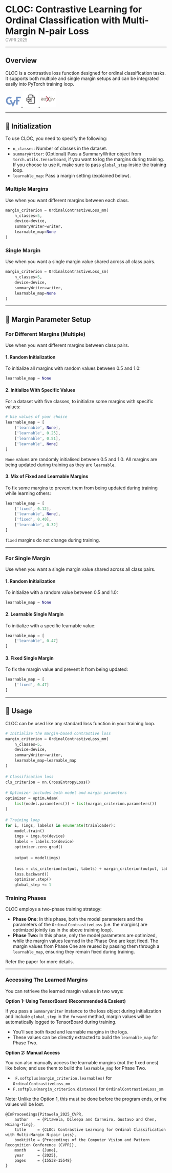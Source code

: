 <!-- # CLOC: Contrastive Learning for Ordinal Classification with Multi-Margin N-pair Loss
<small>CVPR 2025</small> -->
<h1 style="margin-bottom: 0;">CLOC: Contrastive Learning for Ordinal Classification with Multi-Margin N-pair Loss</h1>
<p style="font-size:0.9em; color:gray; margin-top: 0.2em;">CVPR 2025</p>
<hr>

## Overview

CLOC is a contrastive loss function designed for ordinal classification tasks. It supports both multiple and single margin setups and can be integrated easily into PyTorch training loop.

<a href="https://openaccess.thecvf.com/content/CVPR2025/html/Pitawela_CLOC_Contrastive_Learning_for_Ordinal_Classification_with_Multi-Margin_N-pair_Loss_CVPR_2025_paper.html">
  <img src="./assets/cvf_logo.jpg" alt="CVF Logo" width="50" target="_blank"/>
</a>

<a href="https://openaccess.thecvf.com/content/CVPR2025/papers/Pitawela_CLOC_Contrastive_Learning_for_Ordinal_Classification_with_Multi-Margin_N-pair_Loss_CVPR_2025_paper.pdf">
  <img src="./assets/pdf_logo.jpg" alt="PDF Logo" width="50" target="_blank"/>
</a>


<a href="https://arxiv.org/abs/2504.17813">
  <img src="./assets/arxiv_logo.jpg" alt="Arxiv Logo" width="50" target="_blank"/>
</a>

---

## 🚀 Initialization

To use CLOC, you need to specify the following:

- `n_classes`: Number of classes in the dataset.
- `summaryWriter`: (Optional) Pass a SummaryWriter object from `torch.utils.tensorboard`, if you want to log the margins during training. If you choose to use it, make sure to pass `global_step` inside the training loop.
- `learnable_map`: Pass a margin setting (explained below).

### Multiple Margins

Use when you want different margins between each class.

```python
margin_criterion = OrdinalContrastiveLoss_mm(
    n_classes=5, 
    device=device, 
    summaryWriter=writer, 
    learnable_map=None
)
```

### Single Margin

Use when you want a single margin value shared across all class pairs.

```python
margin_criterion = OrdinalContrastiveLoss_sm(
    n_classes=5, 
    device=device, 
    summaryWriter=writer, 
    learnable_map=None
)
```

---

## 📝 Margin Parameter Setup

### For Different Margins (Multiple)

Use when you want different margins between class pairs.

#### 1. Random Initialization

To initialize all margins with random values between 0.5 and 1.0:

```python
learnable_map = None
```

#### 2. Initialize With Specific Values

For a dataset with five classes, to initialize some margins with specific values:

```python
# Use values of your choice
learnable_map = [
    ['learnable', None],
    ['learnable', 0.25],
    ['learnable', 0.51],
    ['learnable', None]
]
```
`None` values are randomly initialised between 0.5 and 1.0. All margins are being updated during training as they are `learnable`.


#### 3. Mix of Fixed and Learnable Margins

To fix some margins to prevent them from being updated during training while learning others:

```python
learnable_map = [
    ['fixed', 0.12],
    ['learnable', None],
    ['fixed', 0.40],
    ['learnable', 0.32]
]
```
`fixed` margins do not change during training.

---

### For Single Margin

Use when you want a single margin value shared across all class pairs.

#### 1. Random Initialization

To initialize with a random value between 0.5 and 1.0:

```python
learnable_map = None
```

#### 2. Learnable Single Margin

To initialize with a specific learnable value:

```python
learnable_map = [
    ['learnable', 0.47]
]
```

#### 3. Fixed Single Margin

To fix the margin value and prevent it from being updated:

```python
learnable_map = [
    ['fixed', 0.47]
]
```

---

## 🔧 Usage

CLOC can be used like any standard loss function in your training loop.

```python
# Initialize the margin-based contrastive loss
margin_criterion = OrdinalContrastiveLoss_mm(
    n_classes=5,
    device=device,
    summaryWriter=writer,
    learnable_map=learnable_map
)

# Classification loss
cls_criterion = nn.CrossEntropyLoss()

# Optimizer includes both model and margin parameters
optimizer = optim.Adam(
    list(model.parameters()) + list(margin_criterion.parameters())
)

# Training loop
for i, (imgs, labels) in enumerate(trainloader):
    model.train()
    imgs = imgs.to(device)
    labels = labels.to(device)
    optimizer.zero_grad()

    output = model(imgs)

    loss = cls_criterion(output, labels) + margin_criterion(output, labels, global_step)
    loss.backward()
    optimizer.step()
    global_step += 1
```

### Training Phases

CLOC employs a two-phase training strategy:

- **Phase One:** In this phase, both the model parameters and the parameters of the `OrdinalContrastiveLoss` (i.e. the margins) are optimized jointly (as in the above training loop).
- **Phase Two:** In this phase, only the model parameters are optimized, while the margin values learned in the Phase One are kept fixed. The margin values from Phase One are reused by passing them through a `learnable_map`, ensuring they remain fixed during training.

Refer the paper for more details.

---

### Accessing The Learned Margins

You can retrieve the learned margin values in two ways:

**Option 1: Using TensorBoard (Recommended & Easiest)**

If you pass a `SummaryWriter` instance to the loss object during initialization and include `global_step` in the `forward` method, margin values will be automatically logged to TensorBoard during training.

* You’ll see both fixed and learnable margins in the logs.
* These values can be directly extracted to build the `learnable_map` for Phase Two.

**Option 2: Manual Access**

You can also manually access the learnable margins (not the fixed ones) like below, and use them to build the `learnable_map` for Phase Two.

* ``` F.softplus(margin_criterion.learnables)``` for `OrdinalContrastiveLoss_mm`
* ```F.softplus(margin_criterion.distance)``` for `OrdinalContrastiveLoss_sm`

Note: Unlike the Option 1, this must be done before the program ends, or the values will be lost.


```
@InProceedings{Pitawela_2025_CVPR,
    author    = {Pitawela, Dileepa and Carneiro, Gustavo and Chen, Hsiang-Ting},
    title     = {CLOC: Contrastive Learning for Ordinal Classification with Multi-Margin N-pair Loss},
    booktitle = {Proceedings of the Computer Vision and Pattern Recognition Conference (CVPR)},
    month     = {June},
    year      = {2025},
    pages     = {15538-15548}
}
```
